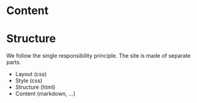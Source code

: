 # Content
# Structure
We follow the single responsibility principle. The site is made of separate parts.

* Layout (css)
* Style (css)
* Structure (html)
* Content (markdown, …)
